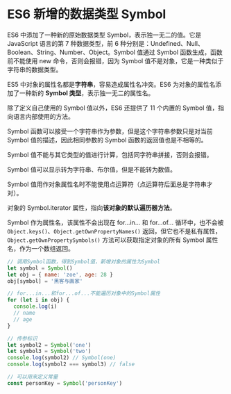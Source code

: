 # ES6 新增的数据类型 Symbol

ES6 中添加了一种新的原始数据类型 Symbol，表示独一无二的值。它是 JavaScript 语言的第 7 种数据类型，前 6 种分别是：Undefined、Null、Boolean、String、Number、Object。Symbol 值通过 Symbol 函数生成，函数前不能使用 new 命令，否则会报错，因为 Symbol 值不是对象，它是一种类似于字符串的数据类型。

ES5 中对象的属性名都是**字符串**，容易造成属性名冲突。ES6 为对象的属性名添加了一种新的 **Symbol 类型**，表示独一无二的属性名。

除了定义自己使用的 Symbol 值以外，ES6 还提供了 11 个内置的 Symbol 值，指向语言内部使用的方法。

Symbol 函数可以接受一个字符串作为参数，但是这个字符串参数只是对当前 Symbol 值的描述，因此相同参数的 Symbol 函数的返回值也是不相等的。

Symbol 值不能与其它类型的值进行计算，包括同字符串拼接，否则会报错。

Symbol 值可以显示转为字符串、布尔值，但是不能转为数值。

Symbol 值用作对象属性名时不能使用点运算符（点运算符后面总是字符串才对）。

对象的 Symbol.iterator 属性，指向**该对象的默认遍历器方法**。

Symbol 作为属性名，该属性不会出现在 for...in... 和 for...of... 循环中，也不会被 `Object.keys()`、`Object.getOwnPropertyNames()` 返回，但它也不是私有属性，`Object.getOwnPropertySymbols()` 方法可以获取指定对象的所有 Symbol 属性名，作为一个数组返回。

```javascript
// 调用Symbol函数，得到Symbol值，新增对象的属性为Symbol
let symbol = Symbol()
let obj = { name: 'zoe', age: 28 }
obj[symbol] = '黑客与画家'

// for...in...和for...of...不能遍历对象中的Symbol属性
for (let i in obj) {
  console.log(i)
  // name
  // age
}

// 传参标识
let symbol2 = Symbol('one')
let symbol3 = Symbol('two')
console.log(symbol2) // Symbol(one)
console.log(symbol2 === symbol3) // false

// 可以用来定义常量
const personKey = Symbol('personKey')
```
